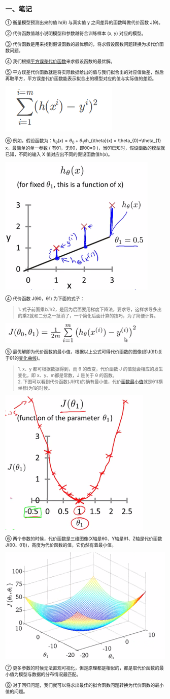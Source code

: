 
## 一、笔记

① 衡量模型预测出来的值 h(θ) 与真实值 y 之间差异的函数叫做代价函数 J(θ)。

② 代价函数值越小说明模型和参数越符合训练样本 (x, y) 对应的模型。

③ 代价函数是用来找到假设函数的最优解的，将求假设函数问题转换为求代价函数问题。

④ 我们根据[平方误差代价函数](https://www.zhihu.com/search?q=%E5%B9%B3%E6%96%B9%E8%AF%AF%E5%B7%AE%E4%BB%A3%E4%BB%B7%E5%87%BD%E6%95%B0&search_source=Entity&hybrid_search_source=Entity&hybrid_search_extra=%7B%22sourceType%22%3A%22answer%22%2C%22sourceId%22%3A1623023066%7D)来求假设函数的最优解。

⑤ 平方误差代价函数就是将实际数据给出的值与我们拟合出的对应值做差，然后再取平方，平方误差代价函数能表示拟合出的模型对应的值与实际值的差距。

![](assets/v2-7670ed01829d080bf02c4ea56a066543_720w.png)

⑥ 例如，假设函数为：$h_{\theta}(x) = \theta_{0}+\theta_{1} x$h\_{\\theta}(x) = \\theta\_{0}+\\theta\_{1} x，最简单的单一参数 ( 有θ1，无θ0，即θ0=0 )，当θ1已知时，假设函数的模型就已知，不同的输入 X 值对应出不同的假设函数值h(x)。

![](assets/v2-4be2ebe63dde64720154b068398651b4_720w.png)

④ 代价函数 J(θ0，θ1) 为下面的式子：

> 1\. 式子前面乘以1/2，是因为后面要用梯度下降法，要求导，这样求导多出的乘2就和二分之一抵消了，一个简化后面计算的技巧，为了简便计算。

![](assets/v2-7485602e972ae45065b76db46318407e_720w.png)

⑤ 最优解即为代价函数的最小值，根据以上公式可得代价函数的图像(即J(θ1)关于θ1的[变化曲线](https://www.zhihu.com/search?q=%E5%8F%98%E5%8C%96%E6%9B%B2%E7%BA%BF&search_source=Entity&hybrid_search_source=Entity&hybrid_search_extra=%7B%22sourceType%22%3A%22answer%22%2C%22sourceId%22%3A1623023066%7D))。

> 1\. x、y 都可根据数据得到，而 θ 的改变，代价函数 J 的值就会相应的发生变化，即 x、y、m都是常数，J 是关于 θ 的函数。  
> 2\. 下图可以看到代价函数(J(θ1))的确有最小值，代价[函数最小值](https://www.zhihu.com/search?q=%E5%87%BD%E6%95%B0%E6%9C%80%E5%B0%8F%E5%80%BC&search_source=Entity&hybrid_search_source=Entity&hybrid_search_extra=%7B%22sourceType%22%3A%22answer%22%2C%22sourceId%22%3A1623023066%7D)就是θ1(横坐标)为1的时候。

![](assets/v2-5ad9170ad5e62b174a2ee4c7410b4532_720w.png)

⑥ 两个参数的时候，代价函数是三维图像(X轴是θ0、Y轴是θ1、Z轴是代价函数J(θ0、θ1))，高度为代价函数的值，它仍然有着最小值。

![](assets/v2-9826e197a88fa917f468fe40ac193947_720w.png)

⑦ 更多参数的时候无法直观可视化，但是原理都是相似的，都是取代价函数的最小值为模型与数据的分布情况最匹配。

⑧ 对于回归问题，我们就可以将求出最佳的拟合函数问题转换为代价函数的最小值的问题。
